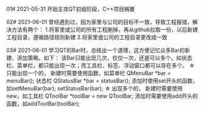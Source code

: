 01# 2021-05-31 开始主攻QT初级阶段，C++项目搁置

02# 2021-06-01 曾经遇到过，因为家里与公司的目标不一致，导致工程报错，解决方法有两个：
		1.将家里或公司的所有工程删掉，再从github拉取一份，以后新建工程目录，遵循路径规则新建
		2.将家里或公司的工程目录更改成一致

03# 2021-06-01 学习QT的Bar时，总结出一个道理，这方便记忆众多Bar的新建、添加策略。如下：
	       该Bar只能出现几次，仅仅一次，还是可以多个。如状态栏、菜单栏，都只能出现一次；而工具栏、标签、浮动窗口都可以存在多个。
	       ☆ 只能出现一个的， 新建时需要使用函数，如菜单栏 QMenuBar *bar = menuBar();  状态栏 QStatusBar *bar = statusBar();
		 添加时使用set开头的函数，如setMenuBar(bar); setStatusBar(bar);
	       ☆ 出现多个的， 新建时需要使用new，如工具栏 QToolBar *toolBar = new QToolBar;
		 添加时需要使用add开头的函数，如addToolBar(toolBar);
